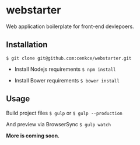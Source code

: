 # webstarter
Web application boilerplate for front-end devlepoers.

Installation
---------------------------
  ```$ git clone git@github.com:cenkce/webstarter.git```

- Install Nodejs requirements
  ```$ npm install```

- Install Bower requirements
  ```$ bower install```

Usage
----------------------------
Build project files
  ```$ gulp```
  or
  ```$ gulp --production```

And preview via BrowserSync
  ```$ gulp watch```

**More is coming soon.**
